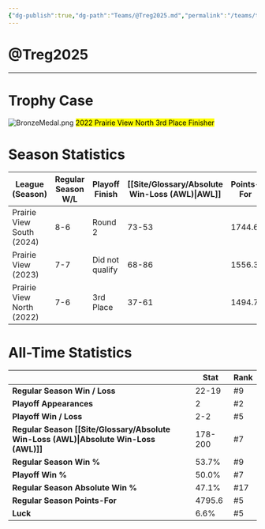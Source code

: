 ```yaml
---
{"dg-publish":true,"dg-path":"Teams/@Treg2025.md","permalink":"/teams/treg2025/"}
---
```


# @Treg2025
--- 
# Trophy Case

![BronzeMedal.png](/img/user/z_Assets/img/BronzeMedal.png)
<mark class="orange mark-default">2022 Prairie View North 3rd Place Finisher</mark>
# Season Statistics
| **League (Season)** | **Regular Season W/L** | **Playoff Finish** | **[[Site/Glossary/Absolute Win-Loss (AWL)\|AWL]]** | **Points-For** |
| ------------------- | ---------------------- | ------------------ | ------------------------------------ | -------------- |
| Prairie View South (2024) | 8-6 | Round 2 | 73-53 | 1744.6 |
| Prairie View (2023) | 7-7 | Did not qualify | 68-86 | 1556.3 |
| Prairie View North (2022) | 7-6 | 3rd Place | 37-61 | 1494.7 |
# All-Time Statistics
|                                                | **Stat** | **Rank** |
| ---------------------------------------------- | -------- | -------- |
| **Regular Season Win / Loss**                  | 22-19 | #9 |
| **Playoff Appearances**                        | 2 | #2 |
| **Playoff Win / Loss**                         | 2-2 | #5 |
| **Regular Season [[Site/Glossary/Absolute Win-Loss (AWL)\|Absolute Win-Loss (AWL)]]** | 178-200 | #7 |
| **Regular Season Win %**                       | 53.7% | #9 |
| **Playoff Win %**                              | 50.0% | #7 |
| **Regular Season Absolute Win %**              | 47.1% | #17 |
| **Regular Season Points-For**                  | 4795.6 | #5 |
| **Luck**                                       | 6.6% | #5 |